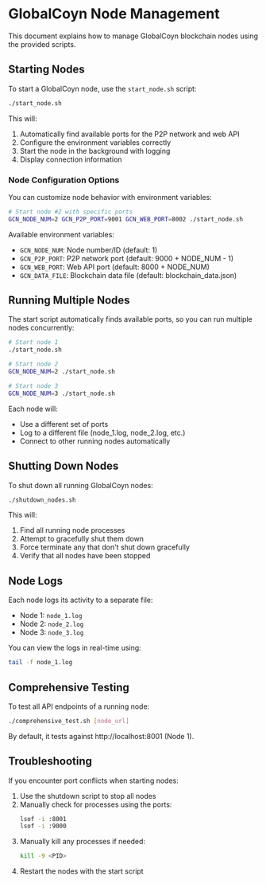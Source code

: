 # GlobalCoyn Node Management

This document explains how to manage GlobalCoyn blockchain nodes using the provided scripts.

## Starting Nodes

To start a GlobalCoyn node, use the `start_node.sh` script:

```bash
./start_node.sh
```

This will:
1. Automatically find available ports for the P2P network and web API
2. Configure the environment variables correctly
3. Start the node in the background with logging
4. Display connection information

### Node Configuration Options

You can customize node behavior with environment variables:

```bash
# Start node #2 with specific ports
GCN_NODE_NUM=2 GCN_P2P_PORT=9001 GCN_WEB_PORT=8002 ./start_node.sh
```

Available environment variables:
- `GCN_NODE_NUM`: Node number/ID (default: 1)
- `GCN_P2P_PORT`: P2P network port (default: 9000 + NODE_NUM - 1)
- `GCN_WEB_PORT`: Web API port (default: 8000 + NODE_NUM)
- `GCN_DATA_FILE`: Blockchain data file (default: blockchain_data.json)

## Running Multiple Nodes

The start script automatically finds available ports, so you can run multiple nodes concurrently:

```bash
# Start node 1
./start_node.sh

# Start node 2
GCN_NODE_NUM=2 ./start_node.sh

# Start node 3
GCN_NODE_NUM=3 ./start_node.sh
```

Each node will:
- Use a different set of ports
- Log to a different file (node_1.log, node_2.log, etc.)
- Connect to other running nodes automatically

## Shutting Down Nodes

To shut down all running GlobalCoyn nodes:

```bash
./shutdown_nodes.sh
```

This will:
1. Find all running node processes
2. Attempt to gracefully shut them down
3. Force terminate any that don't shut down gracefully
4. Verify that all nodes have been stopped

## Node Logs

Each node logs its activity to a separate file:

- Node 1: `node_1.log`
- Node 2: `node_2.log`
- Node 3: `node_3.log`

You can view the logs in real-time using:

```bash
tail -f node_1.log
```

## Comprehensive Testing

To test all API endpoints of a running node:

```bash
./comprehensive_test.sh [node_url]
```

By default, it tests against http://localhost:8001 (Node 1).

## Troubleshooting

If you encounter port conflicts when starting nodes:
1. Use the shutdown script to stop all nodes
2. Manually check for processes using the ports:
   ```bash
   lsof -i :8001
   lsof -i :9000
   ```
3. Manually kill any processes if needed:
   ```bash
   kill -9 <PID>
   ```
4. Restart the nodes with the start script
